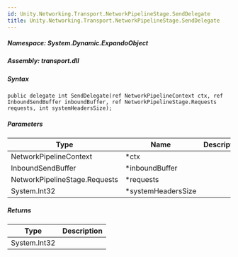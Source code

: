```yaml
---  
id: Unity.Networking.Transport.NetworkPipelineStage.SendDelegate  
title: Unity.Networking.Transport.NetworkPipelineStage.SendDelegate  
---
```


<div class="markdown level0 summary">

</div>

<div class="markdown level0 conceptual">

</div>

##### **Namespace**: System.Dynamic.ExpandoObject

##### **Assembly**: transport.dll

##### Syntax

``` lang-csharp
public delegate int SendDelegate(ref NetworkPipelineContext ctx, ref InboundSendBuffer inboundBuffer, ref NetworkPipelineStage.Requests requests, int systemHeadersSize);
```

##### Parameters

| Type                          | Name                | Description |
|-------------------------------|---------------------|-------------|
| NetworkPipelineContext        | \*ctx               |             |
| InboundSendBuffer             | \*inboundBuffer     |             |
| NetworkPipelineStage.Requests | \*requests          |             |
| System.Int32                  | \*systemHeadersSize |             |

##### Returns

| Type         | Description |
|--------------|-------------|
| System.Int32 |             |
